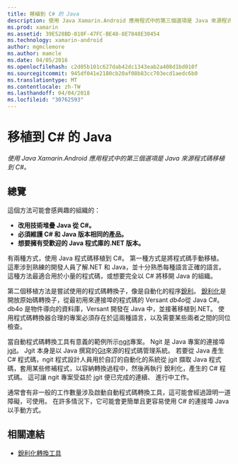 ```yaml
---
title: 移植到 C# 的 Java
description: 使用 Java Xamarin.Android 應用程式中的第三個選項是 Java 來源程式碼移植到 C#。
ms.prod: xamarin
ms.assetid: 39E528BD-010F-47FC-BE48-8E7848E30454
ms.technology: xamarin-android
author: mgmclemore
ms.author: mamcle
ms.date: 04/05/2016
ms.openlocfilehash: c2d05b101c627dab42dc1343eab2a408d1bd010f
ms.sourcegitcommit: 945df041e2180cb20af08b83cc703ecd1aedc6b0
ms.translationtype: MT
ms.contentlocale: zh-TW
ms.lasthandoff: 04/04/2018
ms.locfileid: "30762593"
---
```

# <a name="porting-java-to-c"></a>移植到 C# 的 Java

_使用 Java Xamarin.Android 應用程式中的第三個選項是 Java 來源程式碼移植到 C#。_

## <a name="overview"></a>總覽

這個方法可能會感興趣的組織的：

-  **改用技術堆疊 Java 從 C#。**
-  **必須維護 C# 和 Java 版本相同的產品。**
-  **想要擁有受歡迎的 Java 程式庫的.NET 版本。**


有兩種方式，使用 Java 程式碼移植到 C#。 第一種方式是將程式碼手動移植。 這牽涉到熟練的開發人員了解.NET 和 Java，並十分熟悉每種語言正確的語言。 這種方法最適合用於小量的程式碼，或想要完全以 C# 將移開 Java 的組織。

第二個移植方法是嘗試使用的程式碼轉換子，像是自動化的程序[銳利](https://github.com/mono/sharpen)。 [銳利化](https://github.com/mono/sharpen)是開放原始碼轉換子，從最初用來連接埠的程式碼的 Versant *db4o*從 Java C#。 db4o 是物件導向的資料庫，Versant 開發在 Java 中，並接著移植到.NET。 使用程式碼轉換器合理的專案必須存在於這兩種語言，以及需要某些兩者之間的同位檢查。

當自動程式碼轉換工具有意義的範例所示[ngit](https://github.com/mono/ngit)專案。
Ngit 是 Java 專案的連接埠[jgit](http://eclipse.org/)。
Jgit 本身是以 Java 撰寫的[Git](http://git-scm.com/)來源的程式碼管理系統。 若要從 Java 產生 C# 程式碼，ngit 程式設計人員用於自訂的自動化的系統從 jgit 擷取 Java 程式碼，套用某些修補程式，以容納轉換過程中，然後再執行 銳利化，產生的 C# 程式碼。 這可讓 ngit 專案受益於 jgit 便已完成的連續、 進行中工作。

通常會有非一般的工作數量涉及啟動自動程式碼轉換工具，這可能會經過證明一道障礙，可使用。 在許多情況下，它可能會更簡單且更容易使用 C# 的連接埠 Java 以手動方式。



## <a name="related-links"></a>相關連結

- [銳利化轉換工具](https://github.com/mono/sharpen)
